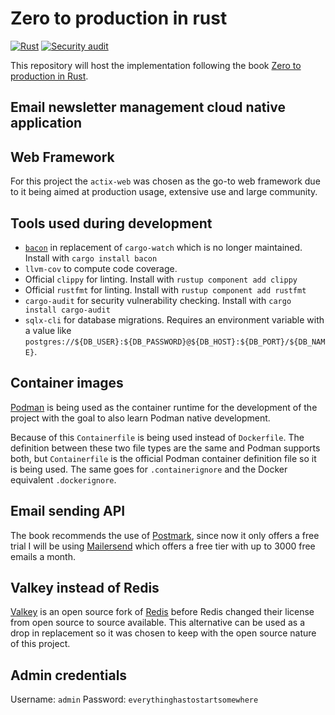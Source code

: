# Zero to production in rust

[![Rust](https://github.com/pedrorpmoleiro/zero2prod/actions/workflows/general.yaml/badge.svg?event=push)](https://github.com/pedrorpmoleiro/zero2prod/actions/workflows/general.yaml)
[![Security audit](https://github.com/pedrorpmoleiro/zero2prod/actions/workflows/audit.yaml/badge.svg)](https://github.com/pedrorpmoleiro/zero2prod/actions/workflows/audit.yaml)

This repository will host the implementation following the
book [Zero to production in Rust](https://www.zero2prod.com/index.html).

## Email newsletter management cloud native application

## Web Framework

For this project the `actix-web` was chosen as the go-to web framework due to it being aimed at production usage,
extensive use and large community.

## Tools used during development

- [`bacon`](https://dystroy.org/bacon/) in replacement of `cargo-watch` which is no longer maintained. Install with
  `cargo install bacon`
- `llvm-cov` to compute code coverage.
- Official `clippy` for linting. Install with `rustup component add clippy`
- Official `rustfmt` for linting. Install with `rustup component add rustfmt`
- `cargo-audit` for security vulnerability checking. Install with `cargo install cargo-audit`
- `sqlx-cli` for database migrations. Requires an environment variable with a value like
  `postgres://${DB_USER}:${DB_PASSWORD}@${DB_HOST}:${DB_PORT}/${DB_NAME}`.

## Container images

[Podman](https://podman.io/) is being used as the container runtime for the development of the project with the goal to
also learn Podman native development.

Because of this `Containerfile` is being used instead of `Dockerfile`.
The definition between these two file types are the same and Podman supports both, but `Containerfile` is the official
Podman container definition file so it is being used.
The same goes for `.containerignore` and the Docker equivalent `.dockerignore`.

## Email sending API

The book recommends the use of [Postmark](https://postmarkapp.com/), since now it only offers a free trial I will be
using [Mailersend](https://www.mailersend.com/) which offers a free tier with up to 3000 free emails a month.

## Valkey instead of Redis

[Valkey](https://valkey.io/) is an open source fork of [Redis](https://redis.io/) before Redis changed their license
from open source to
source available. This alternative can be used as a drop in replacement so it was chosen to keep with the open source
nature of this project.

## Admin credentials

Username: `admin`
Password: `everythinghastostartsomewhere`
